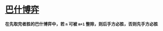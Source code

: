 # [巴什博弈](https://baike.baidu.com/item/%E5%B7%B4%E4%BB%80%E5%8D%9A%E5%BC%88/1819345)

**在先取完者胜的巴什博弈中，若 `n` 可被 `m+1` 整除，则后手方必胜，否则先手方必胜**